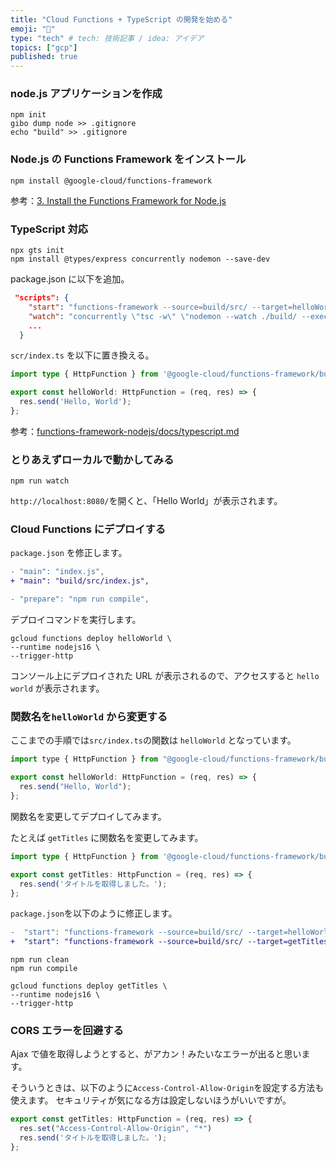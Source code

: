 ```yaml
---
title: "Cloud Functions + TypeScript の開発を始める"
emoji: "🔖"
type: "tech" # tech: 技術記事 / idea: アイデア
topics: ["gcp"]
published: true
---
```


### node.js アプリケーションを作成

```console
npm init
gibo dump node >> .gitignore
echo "build" >> .gitignore
```

### Node.js の Functions Framework をインストール

```console
npm install @google-cloud/functions-framework
```

参考：[3. Install the Functions Framework for Node.js](https://codelabs.developers.google.com/codelabs/local-development-with-cloud-functions#3)

### TypeScript 対応

```console
npx gts init
npm install @types/express concurrently nodemon --save-dev
```

package.json に以下を追加。

```json
 "scripts": {
    "start": "functions-framework --source=build/src/ --target=helloWorld",
    "watch": "concurrently \"tsc -w\" \"nodemon --watch ./build/ --exec npm run start\"",
    ...
  }
```

`scr/index.ts` を以下に置き換える。

```js:src/index.ts
import type { HttpFunction } from '@google-cloud/functions-framework/build/src/functions';

export const helloWorld: HttpFunction = (req, res) => {
  res.send('Hello, World');
};
```

参考：[functions-framework-nodejs/docs/typescript.md](https://github.com/GoogleCloudPlatform/functions-framework-nodejs/blob/master/docs/typescript.md)

### とりあえずローカルで動かしてみる

```console
npm run watch
```

`http://localhost:8080/`を開くと、「Hello World」が表示されます。

### Cloud Functions にデプロイする

`package.json` を修正します。

```diff json:package.json
- "main": "index.js",
+ "main": "build/src/index.js",

- "prepare": "npm run compile",
```

デプロイコマンドを実行します。

```console
gcloud functions deploy helloWorld \
--runtime nodejs16 \
--trigger-http
```

コンソール上にデプロイされた URL が表示されるので、アクセスすると `hello world` が表示されます。

### 関数名を`helloWorld` から変更する

ここまでの手順では`src/index.ts`の関数は `helloWorld` となっています。

```js
import type { HttpFunction } from "@google-cloud/functions-framework/build/src/functions";

export const helloWorld: HttpFunction = (req, res) => {
  res.send("Hello, World");
};
```

関数名を変更してデプロイしてみます。

たとえば `getTitles` に関数名を変更してみます。

```js:src/index.ts
import type { HttpFunction } from '@google-cloud/functions-framework/build/src/functions';

export const getTitles: HttpFunction = (req, res) => {
  res.send('タイトルを取得しました。');
};
```

`package.json`を以下のように修正します。

```diff json:package.json
-  "start": "functions-framework --source=build/src/ --target=helloWorld",
+  "start": "functions-framework --source=build/src/ --target=getTitles",
```

```console
npm run clean
npm run compile

gcloud functions deploy getTitles \
--runtime nodejs16 \
--trigger-http
```

### CORS エラーを回避する

Ajax で値を取得しようとすると、がアカン！みたいなエラーが出ると思います。

そういうときは、以下のように`Access-Control-Allow-Origin`を設定する方法も使えます。
セキュリティが気になる方は設定しないほうがいいですが。

```js:src/index.ts
export const getTitles: HttpFunction = (req, res) => {
  res.set("Access-Control-Allow-Origin", "*")
  res.send('タイトルを取得しました。');
};
```
